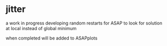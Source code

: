 # jitter

a work in progress developing random restarts for ASAP to look for solution at local instead of global minimum

when completed will be added to ASAPplots
